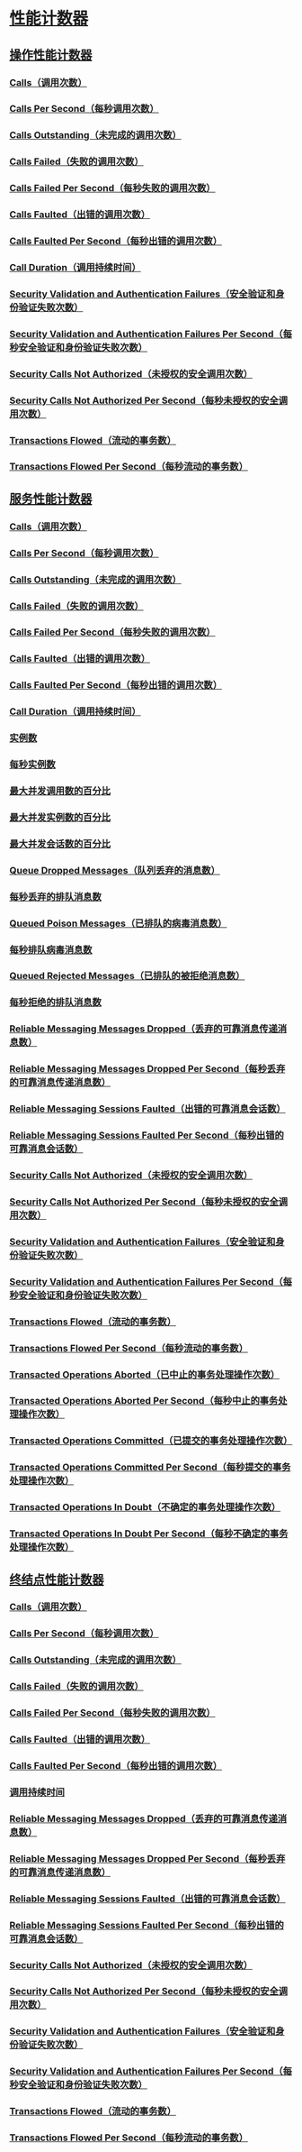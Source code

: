 # [性能计数器](index.md)
## [操作性能计数器](operation-performance-counters.md)
### [Calls（调用次数）](calls.md)
### [Calls Per Second（每秒调用次数）](calls-per-second.md)
### [Calls Outstanding（未完成的调用次数）](calls-outstanding.md)
### [Calls Failed（失败的调用次数）](calls-failed.md)
### [Calls Failed Per Second（每秒失败的调用次数）](calls-failed-per-second.md)
### [Calls Faulted（出错的调用次数）](calls-faulted.md)
### [Calls Faulted Per Second（每秒出错的调用次数）](calls-faulted-per-second.md)
### [Call Duration（调用持续时间）](call-duration.md)
### [Security Validation and Authentication Failures（安全验证和身份验证失败次数）](security-validation-and-authentication-failures.md)
### [Security Validation and Authentication Failures Per Second（每秒安全验证和身份验证失败次数）](security-validation-and-authentication-failures-per-second.md)
### [Security Calls Not Authorized（未授权的安全调用次数）](security-calls-not-authorized.md)
### [Security Calls Not Authorized Per Second（每秒未授权的安全调用次数）](security-calls-not-authorized-per-second.md)
### [Transactions Flowed（流动的事务数）](transactions-flowed.md)
### [Transactions Flowed Per Second（每秒流动的事务数）](transactions-flowed-per-second.md)
## [服务性能计数器](service-performance-counters.md)
### [Calls（调用次数）](service-calls.md)
### [Calls Per Second（每秒调用次数）](service-calls-per-second.md)
### [Calls Outstanding（未完成的调用次数）](service-calls-outstanding.md)
### [Calls Failed（失败的调用次数）](service-calls-failed.md)
### [Calls Failed Per Second（每秒失败的调用次数）](service-calls-failed-per-second.md)
### [Calls Faulted（出错的调用次数）](service-calls-faulted.md)
### [Calls Faulted Per Second（每秒出错的调用次数）](service-calls-faulted-per-second.md)
### [Call Duration（调用持续时间）](service-call-duration.md)
### [实例数](instances.md)
### [每秒实例数](instances-per-second.md)
### [最大并发调用数的百分比](percent-of-max-concurrent-calls.md)
### [最大并发实例数的百分比](percent-of-max-concurrent-instances.md)
### [最大并发会话数的百分比](percent-of-max-concurrent-sessions.md)
### [Queue Dropped Messages（队列丢弃的消息数）](queue-dropped-messages.md)
### [每秒丢弃的排队消息数](queue-dropped-messages-per-second.md)
### [Queued Poison Messages（已排队的病毒消息数）](queued-poison-messages.md)
### [每秒排队病毒消息数](queued-poison-messages-per-second.md)
### [Queued Rejected Messages（已排队的被拒绝消息数）](queued-rejected-messages.md)
### [每秒拒绝的排队消息数](queued-rejected-messages-per-second.md)
### [Reliable Messaging Messages Dropped（丢弃的可靠消息传递消息数）](reliable-messaging-messages-dropped.md)
### [Reliable Messaging Messages Dropped Per Second（每秒丢弃的可靠消息传递消息数）](reliable-messaging-messages-dropped-per-second.md)
### [Reliable Messaging Sessions Faulted（出错的可靠消息会话数）](reliable-messaging-sessions-faulted.md)
### [Reliable Messaging Sessions Faulted Per Second（每秒出错的可靠消息会话数）](reliable-messaging-sessions-faulted-per-second.md)
### [Security Calls Not Authorized（未授权的安全调用次数）](service-security-calls-not-authorized.md)
### [Security Calls Not Authorized Per Second（每秒未授权的安全调用次数）](service-security-calls-not-authorized-per-second.md)
### [Security Validation and Authentication Failures（安全验证和身份验证失败次数）](service-security-validation-and-authentication-failures.md)
### [Security Validation and Authentication Failures Per Second（每秒安全验证和身份验证失败次数）](service-security-validation-and-authentication-failures-per-second.md)
### [Transactions Flowed（流动的事务数）](service-transactions-flowed.md)
### [Transactions Flowed Per Second（每秒流动的事务数）](service-transactions-flowed-per-second.md)
### [Transacted Operations Aborted（已中止的事务处理操作次数）](transacted-operations-aborted.md)
### [Transacted Operations Aborted Per Second（每秒中止的事务处理操作次数）](transacted-operations-aborted-per-second.md)
### [Transacted Operations Committed（已提交的事务处理操作次数）](transacted-operations-committed.md)
### [Transacted Operations Committed Per Second（每秒提交的事务处理操作次数）](transacted-operations-committed-per-second.md)
### [Transacted Operations In Doubt（不确定的事务处理操作次数）](transacted-operations-in-doubt.md)
### [Transacted Operations In Doubt Per Second（每秒不确定的事务处理操作次数）](transacted-operations-in-doubt-per-second.md)
## [终结点性能计数器](endpoint-performance-counters.md)
### [Calls（调用次数）](endpoint-calls.md)
### [Calls Per Second（每秒调用次数）](endpoint-calls-per-second.md)
### [Calls Outstanding（未完成的调用次数）](endpoint-calls-outstanding.md)
### [Calls Failed（失败的调用次数）](endpoint-calls-failed.md)
### [Calls Failed Per Second（每秒失败的调用次数）](endpoint-calls-failed-per-second.md)
### [Calls Faulted（出错的调用次数）](endpoint-calls-faulted.md)
### [Calls Faulted Per Second（每秒出错的调用次数）](endpoint-calls-faulted-per-second.md)
### [调用持续时间](endpoint-call-duration.md)
### [Reliable Messaging Messages Dropped（丢弃的可靠消息传递消息数）](endpoint-reliable-messaging-messages-dropped.md)
### [Reliable Messaging Messages Dropped Per Second（每秒丢弃的可靠消息传递消息数）](endpoint-reliable-messaging-messages-dropped-per-second.md)
### [Reliable Messaging Sessions Faulted（出错的可靠消息会话数）](endpoint-reliable-messaging-sessions-faulted.md)
### [Reliable Messaging Sessions Faulted Per Second（每秒出错的可靠消息会话数）](endpoint-reliable-messaging-sessions-faulted-per-second.md)
### [Security Calls Not Authorized（未授权的安全调用次数）](endpoint-security-calls-not-authorized.md)
### [Security Calls Not Authorized Per Second（每秒未授权的安全调用次数）](endpoint-security-calls-not-authorized-per-second.md)
### [Security Validation and Authentication Failures（安全验证和身份验证失败次数）](endpoint-security-validation-and-authentication-failures.md)
### [Security Validation and Authentication Failures Per Second（每秒安全验证和身份验证失败次数）](endpoint-security-validation-and-authentication-failures-per-second.md)
### [Transactions Flowed（流动的事务数）](endpoint-transactions-flowed.md)
### [Transactions Flowed Per Second（每秒流动的事务数）](endpoint-transactions-flowed-per-second.md)
